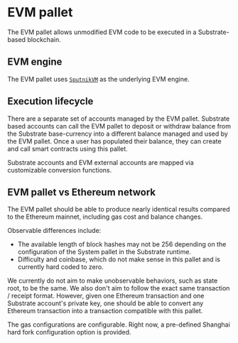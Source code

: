 # EVM pallet

The EVM pallet allows unmodified EVM code to be executed in a Substrate-based blockchain.

## EVM engine

The EVM pallet uses [`SputnikVM`](https://github.com/rust-blockchain/evm) as the underlying EVM engine.

## Execution lifecycle

There are a separate set of accounts managed by the EVM pallet. Substrate based accounts can call the EVM pallet to deposit or withdraw balance from the Substrate base-currency into a different balance managed and used by the EVM pallet. Once a user has populated
their balance, they can create and call smart contracts using this pallet.

Substrate accounts and EVM external accounts are mapped via customizable conversion functions.

## EVM pallet vs Ethereum network

The EVM pallet should be able to produce nearly identical results compared to the Ethereum mainnet, including gas cost and balance changes.

Observable differences include:

* The available length of block hashes may not be 256 depending on the configuration of the System pallet in the Substrate runtime.
* Difficulty and coinbase, which do not make sense in this pallet and is currently hard coded to zero.

We currently do not aim to make unobservable behaviors, such as state root, to be the same. We also don't aim to follow the exact same transaction / receipt format. However, given one Ethereum transaction and one Substrate account's private key, one should be able to convert any Ethereum transaction into a transaction compatible with this pallet.

The gas configurations are configurable. Right now, a pre-defined Shanghai hard fork configuration option is provided.
